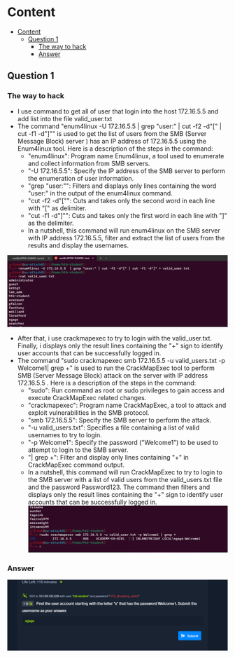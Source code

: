 # Content

- [Content](#content)
  - [Question 1](#question-1)
    - [The way to hack](#the-way-to-hack)
    - [Answer](#answer)
  
## Question 1

### The way to hack

- I use command to get all of user that login into the host 172.16.5.5 and add list into the file valid_user.txt
- The command "enum4linux -U 172.16.5.5 | grep "user:" | cut -f2 -d"[" | cut -f1 -d"]"" is used to get the list of users from the SMB (Server Message Block) server ) has an IP address of 172.16.5.5 using the Enum4linux tool. Here is a description of the steps in the command:
  - "enum4linux": Program name Enum4linux, a tool used to enumerate and collect information from SMB servers.
  - "-U 172.16.5.5": Specify the IP address of the SMB server to perform the enumeration of user information.
  - "grep "user:"": Filters and displays only lines containing the word "user:" in the output of the enum4linux command.
  - "cut -f2 -d"["": Cuts and takes only the second word in each line with "[" as delimiter.
  - "cut -f1 -d"]"": Cuts and takes only the first word in each line with "]" as the delimiter.
  - In a nutshell, this command will run enum4linux on the SMB server with IP address 172.16.5.5, filter and extract the list of users from the results and display the usernames.

![Picture](../../Image/Spray%20Responsibly/1.png)

- After that, i use crackmapexec to try to login with the valid_user.txt. Finally, i displays only the result lines containing the "+" sign to identify user accounts that can be successfully logged in.
- The command "sudo crackmapexec smb 172.16.5.5 -u valid_users.txt -p Welcome1| grep +" is used to run the CrackMapExec tool to perform SMB (Server Message Block) attack on the server with IP address 172.16.5.5 . Here is a description of the steps in the command:
  - "sudo": Run command as root or sudo privileges to gain access and execute CrackMapExec related changes.
  - "crackmapexec": Program name CrackMapExec, a tool to attack and exploit vulnerabilities in the SMB protocol.
  - "smb 172.16.5.5": Specify the SMB server to perform the attack.
  - "-u valid_users.txt": Specifies a file containing a list of valid usernames to try to login.
  - "-p Welcome1": Specify the password ("Welcome1") to be used to attempt to login to the SMB server.
  - "| grep +": Filter and display only lines containing "+" in CrackMapExec command output.
  - In a nutshell, this command will run CrackMapExec to try to login to the SMB server with a list of valid users from the valid_users.txt file and the password Password123. The command then filters and displays only the result lines containing the "+" sign to identify user accounts that can be successfully logged in.
  ![Picture](../../Image/Spray%20Responsibly/2.png)

### Answer

![Picture](../../Image/Spray%20Responsibly/3.png)
